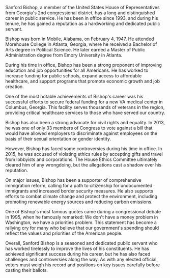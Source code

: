 Sanford Bishop, a member of the United States House of Representatives from Georgia's 2nd congressional district, has a long and distinguished career in public service. He has been in office since 1993, and during his tenure, he has gained a reputation as a hardworking and dedicated public servant.

Bishop was born in Mobile, Alabama, on February 4, 1947. He attended Morehouse College in Atlanta, Georgia, where he received a Bachelor of Arts degree in Political Science. He later earned a Master of Public Administration degree from Emory University in Atlanta.

During his time in office, Bishop has been a strong proponent of improving education and job opportunities for all Americans. He has worked to increase funding for public schools, expand access to affordable healthcare, and support programs that promote economic growth and job creation.

One of the most notable achievements of Bishop's career was his successful efforts to secure federal funding for a new VA medical center in Columbus, Georgia. This facility serves thousands of veterans in the region, providing critical healthcare services to those who have served our country.

Bishop has also been a strong advocate for civil rights and equality. In 2013, he was one of only 33 members of Congress to vote against a bill that would have allowed employers to discriminate against employees on the basis of their sexual orientation or gender identity.

However, Bishop has faced some controversies during his time in office. In 2015, he was accused of violating ethics rules by accepting gifts and travel from lobbyists and corporations. The House Ethics Committee ultimately cleared him of any wrongdoing, but the allegations cast a shadow over his reputation.

On major issues, Bishop has been a supporter of comprehensive immigration reform, calling for a path to citizenship for undocumented immigrants and increased border security measures. He also supports efforts to combat climate change and protect the environment, including promoting renewable energy sources and reducing carbon emissions.

One of Bishop's most famous quotes came during a congressional debate in 1995, when he famously remarked: We don't have a money problem in Washington, we have a priorities problem. This statement has become a rallying cry for many who believe that our government's spending should reflect the values and priorities of the American people.

Overall, Sanford Bishop is a seasoned and dedicated public servant who has worked tirelessly to improve the lives of his constituents. He has achieved significant success during his career, but he has also faced challenges and controversies along the way. As with any elected official, voters must weigh his record and positions on key issues carefully before casting their ballots.
